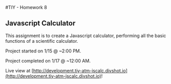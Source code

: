 #TIY - Homework 8
## Javascript Calculator

This assignment is to create a Javascript calculator, performing all the basic functions of a scientific calculator.

Project started on 1/15 @ ~2:00 PM.

Project completed on 1/17 @ ~12:00 AM.

Live view at [http://development.tiy-atm-jscalc.divshot.io](http://development.tiy-atm-jscalc.divshot.io)!
